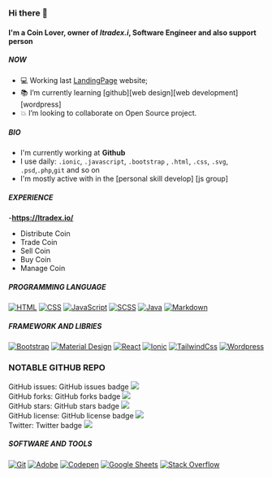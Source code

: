### Hi there 👋

#### I'm a Coin Lover, owner of _ltradex.i_, Software Engineer and also support person

##### NOW

- :computer: Working last [LandingPage](https://github.com/LTEXCOIN/) website;
- :books: I’m currently learning [github][web design][web development][wordpress]
- :boom: I’m looking to collaborate on Open Source project.

##### BIO

- I'm currently working at **Github**
- I use daily: `.ionic`, `.javascript`, `.bootstrap` , `.html`, `.css`, `.svg`, `.psd`,`.php`,`git` and so on
- I'm mostly active with in the [personal skill develop]  [js group]

##### EXPERIENCE

-**https://ltradex.io/**
   - Distribute Coin
   - Trade Coin
   - Sell Coin
   - Buy Coin
   - Manage Coin

    

##### PROGRAMMING LANGUAGE

<p align="left">
<a href="#"><img alt="HTML" src="https://img.shields.io/badge/HTML-E34F26.svg?logo=html5&logoColor=white"></a>
<a href="#"><img alt="CSS" src="https://img.shields.io/badge/CSS-1572B6.svg?logo=css3&logoColor=white"></a>
<a href="#"><img alt="JavaScript" src="https://img.shields.io/badge/JavaScript-F7DF1E.svg?logo=javascript&logoColor=black"></a>
<a href="#"><img alt="SCSS" src="https://img.shields.io/badge/Scss-hotpink.svg?logo=SASS&logoColor=white"></a>
<a href="#"><img alt="Java" src="https://img.shields.io/badge/Java-007396.svg?logo=java&logoColor=white"></a>
<a href="#"><img alt="Markdown" src="https://img.shields.io/badge/Markdown-000000.svg?logo=markdown&logoColor=white"></a>
</p>

##### FRAMEWORK AND LIBRIES 

<p align="left">
  <a href="#"><img alt="Bootstrap" src="https://img.shields.io/badge/Bootstrap-7952B3.svg?logo=bootstrap&logoColor=white"></a>
  <a href="#"><img alt="Material Design" src="https://img.shields.io/badge/Material%20Design-0081CB.svg?logo=material-design&logoColor=white"></a>
  <a href="#"><img alt="React" src="https://img.shields.io/badge/React-20232a.svg?logo=react&logoColor=%2361DAFB"></a>
   <a href="#"><img alt="Ionic" src="https://img.shields.io/badge/Ionic-F9F9F9.svg?logo=ionic&logoColor=%blue"></a>
   <a href="#"><img alt="TailwindCss" src="https://img.shields.io/badge/TailwindCss-0EA5E9.svg?logo=tailwindcss&logoColor=%0ea5e9"></a>
   <a href="#"><img alt="Wordpress" src="https://img.shields.io/badge/Wordpress-21759B?logo=wordpress&logoColor=white"></a>
</p>

### NOTABLE GITHUB REPO

GitHub issues:	GitHub issues badge	<img src="https://img.shields.io/github/issues/LTEXCOIN/assets"> <br>
GitHub forks:	GitHub forks badge	<img src="https://img.shields.io/github/forks/LTEXCOIN/assets"><br>
GitHub stars:	GitHub stars badge	<img src="https://img.shields.io/github/stars/LTEXCOIN/assets"><br>
GitHub license:	GitHub license badge	<img src="https://img.shields.io/github/license/LTEXCOIN/assets"><br>
Twitter:	Twitter badge	<img src="https://img.shields.io/twitter/url?url=https%3A%2F%2Fgithub.com%2FLTEXCOIN%2Fassets">


##### SOFTWARE AND TOOLS

<p align="left">
    <a href="#"><img alt="Git" src="https://img.shields.io/badge/Git-F05033.svg?logo=git&logoColor=white"></a>
    <a href="#"><img alt="Adobe" src="https://img.shields.io/badge/Adobe-FF0000.svg?logo=adobe&logoColor=white"></a>
    <a href="#"><img alt="Codepen" src="https://img.shields.io/badge/Codepen-000000.svg?logo=codepen&logoColor=white"></a>
    <a href="#"><img alt="Google Sheets" src="https://img.shields.io/badge/Google%20Sheets-34A853.svg?logo=google%20sheets&logoColor=white"></a>
    <a href="#"><img alt="Stack Overflow" src="https://img.shields.io/badge/-Stack%20Overflow-FE7A16?logo=stack-overflow&logoColor=white"></a>
</p>






